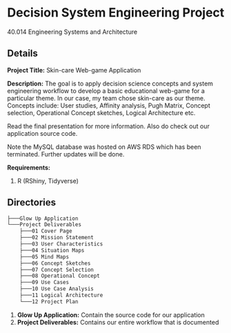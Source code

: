 # Decision System Engineering Project
40.014 Engineering Systems and Architecture 

## Details
**Project Title:** Skin-care Web-game Application

**Description:** The goal is to apply decision science concepts and system engineering workflow to develop a basic educational web-game for a particular theme. In our case, my team chose skin-care as our theme. Concepts include: User studies, Affinity analysis, Pugh Matrix, Concept selection, Operational Concept sketches, Logical Architecture etc.

Read the final presentation for more information. Also do check out our application source code.

Note the MySQL database was hosted on AWS RDS which has been terminated. Further updates will be done.

**Requirements:**
1. R (RShiny, Tidyverse)

## Directories
```bash
├───Glow Up Application
└───Project Deliverables
    ├───01 Cover Page
    ├───02 Mission Statement
    ├───03 User Characteristics
    ├───04 Situation Maps
    ├───05 Mind Maps
    ├───06 Concept Sketches
    ├───07 Concept Selection
    ├───08 Operational Concept
    ├───09 Use Cases
    ├───10 Use Case Analysis
    ├───11 Logical Architecture
    └───12 Project Plan
```

1. **Glow Up Application:** Contain the source code for our application
2. **Project Deliverables:** Contains our entire workflow that is documented

